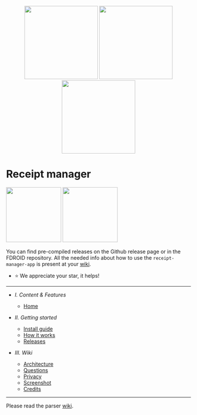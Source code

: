 <p align="center">
  <img width=200 src="https://i.imgur.com/UJZ3OxY.png">

  <img width=200 src="https://i.imgur.com/ROC4FM4.png">

  <img width=200 src="https://i.imgur.com/7tkfz75.png">

</p>

# Receipt manager
<a href="https://android.izzysoft.de/repo/apk/org.receipt_manager"><img width=150 src="https://raw.githubusercontent.com/ReceiptManager/receipt-manager-app/master/docs/assets/fdroid.svg"></a>
<a href="https://android.izzysoft.de/repo/apk/org.receipt_manager"><img width=150 src="https://gitlab.com/IzzyOnDroid/repo/-/raw/master/assets/IzzyOnDroid.png"></a>

You can find pre-compiled releases on the Github release page or in the FDROID repository.
All the needed info about how to  use the `receipt-manager-app` is present at your [wiki](https://github.com/ReceiptManager/receipt-manager-app/wiki). 
* :star: We appreciate your star, it helps!

---

- *I. Content & Features*
  - [Home](https://github.com/ReceiptManager/receipt-parser-app/wiki)
  

- *II. Getting started*
  - [Install guide](https://github.com/ReceiptManager/receipt-parser-app/wiki/Install-guide)
  - [How it works](https://github.com/ReceiptManager/receipt-parser-app/wiki/How-it-works)
  - [Releases](https://github.com/ReceiptManager/receipt-parser-app/wiki/Releases)
  
- *III. Wiki*
  - [Architecture](https://github.com/ReceiptManager/receipt-parser-app/wiki/Architecture)
  - [Questions](https://github.com/ReceiptManager/receipt-parser-app/wiki/Questions)
  - [Privacy](https://github.com/ReceiptManager/receipt-parser-app/wiki/Privacy)
  - [Screenshot](https://github.com/ReceiptManager/receipt-parser-app/wiki/Screenshots)
  - [Credits](https://github.com/ReceiptManager/receipt-parser-app/wiki/Credits)
  
---

Please read the parser [wiki](https://github.com/ReceiptManager/receipt-parser-server/wiki/Install-using-pip).
